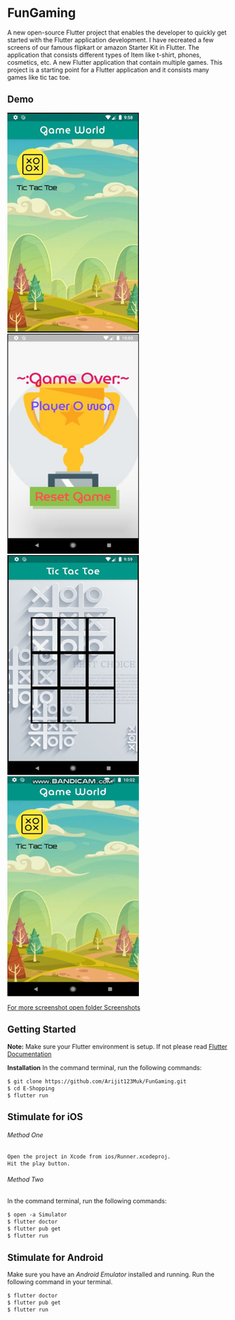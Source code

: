 # FunGaming
A new open-source Flutter project that enables the developer to quickly get started with the Flutter application development. I have recreated a few screens of our famous flipkart or amazon Starter Kit in Flutter.
The application that consists different types of Item like t-shirt, phones, cosmetics, etc.
A new Flutter application that contain multiple games.
This project is a starting point for a Flutter application and it consists many games like tic tac toe.

## Demo ##
<a href="https://github.com/Arijit123Muk/FunGaming/tree/master/ScreenShot">
         <img alt="Qries" src="https://github.com/Arijit123Muk/FunGaming/blob/master/ScreenShot/Main%20Screen.JPG"
         width=300" height="500">
                                
<a href="https://github.com/Arijit123Muk/FunGaming/tree/master/ScreenShot">
         <img alt="Qries" src="https://github.com/Arijit123Muk/FunGaming/blob/master/ScreenShot/Tic_Tac_Toe%20Winner%20Screen.JPG"
         width=300" height="500">                
<a href="https://github.com/Arijit123Muk/FunGaming/tree/master/ScreenShot">
         <img alt="Qries" src="https://github.com/Arijit123Muk/FunGaming/blob/master/ScreenShot/Tic_Tac_Toe%20Screen_1.JPG"
         width=300" height="500">
         
<a href="">
         <img alt="Qries" src="https://github.com/Arijit123Muk/FunGaming/blob/master/ScreenShot/Tic_Tac_Toe%20Screens.gif"
         width=300" height="500">
         
For more screenshot open folder Screenshots </a>


## Getting Started ##
 __Note:__ Make sure your Flutter environment is setup. If not please read <a href="https://flutter.dev/docs">Flutter Documentation</a>

__Installation__
In the command terminal, run the following commands:
```git
$ git clone https://github.com/Arijit123Muk/FunGaming.git
$ cd E-Shopping
$ flutter run
```

## Stimulate for iOS ##

###### Method One ######
```
Open the project in Xcode from ios/Runner.xcodeproj.
Hit the play button.
```

###### Method Two ######
In the command terminal, run the following commands:
```
$ open -a Simulator
$ flutter doctor
$ flutter pub get
$ flutter run
```


## Stimulate for Android ##
Make sure you have an _Android Emulator_ installed and running.
Run the following command in your terminal.
```
$ flutter doctor
$ flutter pub get
$ flutter run
```
